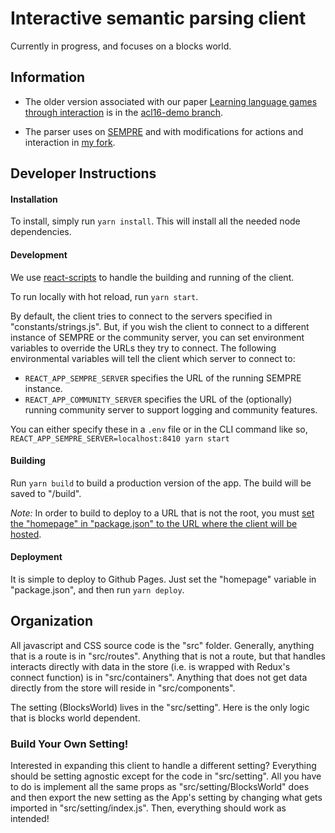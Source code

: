 # Interactive semantic parsing client
Currently in progress, and focuses on a blocks world.

## Information

- The older version associated with our paper [Learning language games through interaction](http://arxiv.org/abs/1606.02447) is in the [acl16-demo branch](https://github.com/sidaw/shrdlurn/tree/acl16-demo).

- The parser uses on [SEMPRE](https://github.com/percyliang/sempre) and with modifications for actions and interaction in [my fork](https://github.com/sidaw/sempre-interactive).


## Developer Instructions

#### Installation

To install, simply run `yarn install`. This will install all the needed node dependencies.

#### Development

We use [react-scripts]([https://github.com/facebookincubator/create-react-app]) to handle the building and running of the client.

To run locally with hot reload, run `yarn start`.

By default, the client tries to connect to the servers specified in "constants/strings.js". But, if you wish the client to connect to a different instance of SEMPRE or the community server, you can set environment variables to override the URLs they try to connect. The following environmental variables will tell the client which server to connect to:

- `REACT_APP_SEMPRE_SERVER` specifies the URL of the running SEMPRE instance.
- `REACT_APP_COMMUNITY_SERVER` specifies the URL of the (optionally) running community server to support logging and community features.

You can either specify these in a `.env` file or in the CLI command like so, `REACT_APP_SEMPRE_SERVER=localhost:8410 yarn start`

#### Building

Run `yarn build` to build a production version of the app. The build will be saved to "/build".

*Note:* In order to build to deploy to a URL that is not the root, you must [set the "homepage" in "package.json" to the URL where the client will be hosted](https://github.com/facebookincubator/create-react-app/blob/master/packages/react-scripts/template/README.md#building-for-relative-paths).

#### Deployment

It is simple to deploy to Github Pages. Just set the "homepage" variable in "package.json", and then run `yarn deploy`.

## Organization

All javascript and CSS source code is the "src" folder. Generally, anything that is a route is in "src/routes". Anything that is not a route, but that handles interacts directly with data in the store (i.e. is wrapped with Redux's connect function) is in "src/containers". Anything that does not get data directly from the store will reside in "src/components".

The setting (BlocksWorld) lives in the "src/setting". Here is the only logic that is blocks world dependent.

### Build Your Own Setting!

Interested in expanding this client to handle a different setting? Everything should be setting agnostic except for the code in "src/setting". All you have to do is implement all the same props as "src/setting/BlocksWorld" does and then export the new setting as the App's setting by changing what gets imported in "src/setting/index.js". Then, everything should work as intended!
